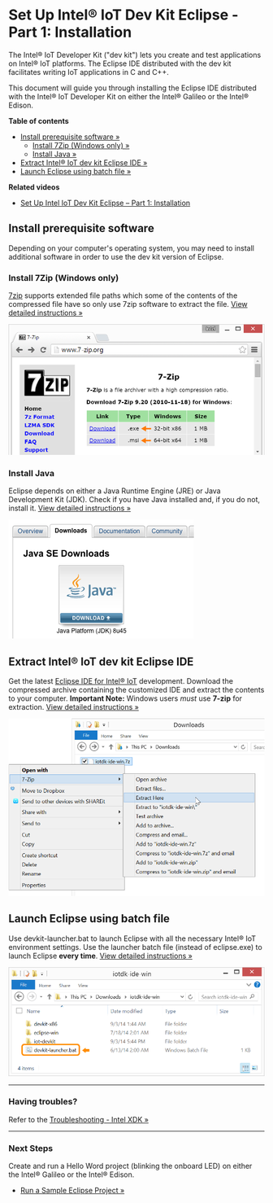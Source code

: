 # Set Up Intel® IoT Dev Kit Eclipse - Part 1: Installation

The Intel® IoT Developer Kit ("dev kit") lets you create and test applications on Intel® IoT platforms. The Eclipse IDE distributed with the dev kit facilitates writing IoT applications in C and C++.

This document will guide you through installing the Eclipse IDE distributed with the Intel® IoT Developer Kit on either the Intel® Galileo or the Intel® Edison.

**Table of contents**

* [Install prerequisite software »](#install-prerequisite-software)
  * [Install 7Zip (Windows only) »](#install-7zip-windows-only)
  * [Install Java »](#install-java)
* [Extract Intel® IoT dev kit Eclipse IDE »](#extract-intel-iot-dev-kit-eclipse-ide)
* [Launch Eclipse using batch file »](#launch-eclipse-using-batch-file)


**Related videos**

* [Set Up Intel IoT Dev Kit Eclipse – Part 1: Installation](https://software.intel.com/en-us/videos/set-up-intel-iot-dev-kit-eclipse-part-1-installation)


## Install prerequisite software

Depending on your computer's operating system, you may need to install additional software in order to use the dev kit version of Eclipse.


### Install 7Zip (Windows only)

[7zip](http://www.7-zip.org) supports extended file paths which some of the contents of the compressed file have so only use 7zip software to extract the file. [View detailed instructions »](details-install_7zip.md)

![7-zip.org download page](images/7zip-download.png)


### Install Java

Eclipse depends on either a Java Runtime Engine (JRE) or Java Development Kit (JDK). Check if you have Java installed and, if you do not, install it. [View detailed instructions »](details-install_java.md)

![Oracle Java download page for Windows](images/java-download_page.png)


## Extract Intel® IoT dev kit Eclipse IDE

Get the latest [Eclipse IDE for Intel® IoT](http://software.intel.com/en-us/iot/downloads) development. Download the compressed archive containing the customized IDE and extract the contents to your computer. **Important Note:** Windows users _must_ use **7-zip** for extraction. [View detailed instructions »](details-extract_iot_eclipse.md)

![The "Extract here" option in the Windows Explorer file context menu](images/7zip-extract_context_menu.png)


## Launch Eclipse using batch file

Use devkit-launcher.bat to launch Eclipse with all the necessary Intel® IoT environment settings. Use the launcher batch file (instead of eclipse.exe) to launch Eclipse **every time**. [View detailed instructions »](details-launch_eclipse_batch.md)

![The batch file highlighted in the iotdk_ide folder](images/iotdk_ide_folder.png)


---

### Having troubles?

Refer to the [Troubleshooting - Intel XDK »](troubleshooting.md)

---

### Next Steps

Create and run a Hello Word project (blinking the onboard LED) on either the Intel® Galileo or the Intel® Edison.

* [Run a Sample Eclipse Project »](/ide_setup/eclipse/create_project.md)

